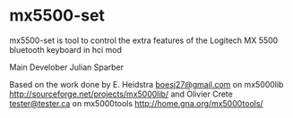 mx5500-set
==========

mx5500-set is tool to control the extra features of the Logitech MX 5500 bluetooth keyboard in hci mod

Main Develober
Julian Sparber

Based on the work done by
E. Heidstra <boesj27@gmail.com> on mx5000lib
http://sourceforge.net/projects/mx5000lib/
and
Olivier Crete <tester@tester.ca> on mx5000tools
http://home.gna.org/mx5000tools/

